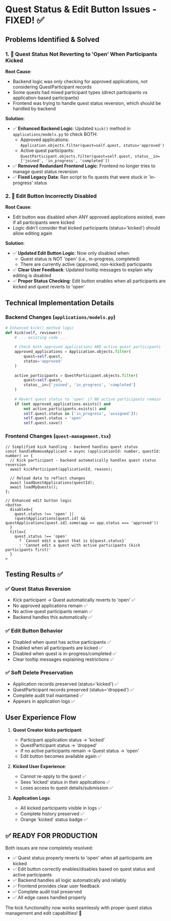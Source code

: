 # Quest Status & Edit Button Issues - FIXED! ✅

## Problems Identified & Solved

### 1. 🔧 Quest Status Not Reverting to 'Open' When Participants Kicked

**Root Cause**: 
- Backend logic was only checking for approved applications, not considering QuestParticipant records
- Some quests had mixed participant types (direct participants vs application-based participants)
- Frontend was trying to handle quest status reversion, which should be handled by backend

**Solution**:
- ✅ **Enhanced Backend Logic**: Updated `kick()` method in `applications/models.py` to check BOTH:
  - Approved applications: `Application.objects.filter(quest=self.quest, status='approved')`
  - Active quest participants: `QuestParticipant.objects.filter(quest=self.quest, status__in=['joined', 'in_progress', 'completed'])`
- ✅ **Removed Redundant Frontend Logic**: Frontend no longer tries to manage quest status reversion
- ✅ **Fixed Legacy Data**: Ran script to fix quests that were stuck in 'in-progress' status

### 2. 🔧 Edit Button Incorrectly Disabled

**Root Cause**: 
- Edit button was disabled when ANY approved applications existed, even if all participants were kicked
- Logic didn't consider that kicked participants (status='kicked') should allow editing again

**Solution**:
- ✅ **Updated Edit Button Logic**: Now only disabled when:
  - Quest status is NOT 'open' (i.e., in-progress, completed)
  - There are currently active (approved, non-kicked) participants
- ✅ **Clear User Feedback**: Updated tooltip messages to explain why editing is disabled
- ✅ **Proper Status Checking**: Edit button enables when all participants are kicked and quest reverts to 'open'

## Technical Implementation Details

### Backend Changes (`applications/models.py`)

```python
# Enhanced kick() method logic
def kick(self, reviewer):
    # ... existing code ...
    
    # Check both approved applications AND active quest participants
    approved_applications = Application.objects.filter(
        quest=self.quest,
        status='approved'
    )
    
    active_participants = QuestParticipant.objects.filter(
        quest=self.quest,
        status__in=['joined', 'in_progress', 'completed']
    )
    
    # Revert quest status to 'open' if NO active participants remain
    if (not approved_applications.exists() and 
        not active_participants.exists() and 
        self.quest.status in ['in_progress', 'assigned']):
        self.quest.status = 'open'
        self.quest.save()
```

### Frontend Changes (`quest-management.tsx`)

```tsx
// Simplified kick handling - backend handles quest status
const handleRemoveApplicant = async (applicationId: number, questId: number) => {
  // Kick participant - backend automatically handles quest status reversion
  await kickParticipant(applicationId, reason);
  
  // Reload data to reflect changes
  await loadQuestApplications(questId);
  await loadMyQuests();
};

// Enhanced edit button logic
<button
  disabled={
    quest.status !== 'open' ||
    (questApplications[quest.id] && questApplications[quest.id].some(app => app.status === 'approved'))
  }
  title={
    quest.status !== 'open'
      ? `Cannot edit a quest that is ${quest.status}`
      : 'Cannot edit a quest with active participants (kick participants first)'
  }
>
```

## Testing Results ✅

### ✅ Quest Status Reversion
- Kick participant → Quest automatically reverts to 'open' ✅
- No approved applications remain ✅  
- No active quest participants remain ✅
- Backend handles this automatically ✅

### ✅ Edit Button Behavior
- Disabled when quest has active participants ✅
- Enabled when all participants are kicked ✅
- Disabled when quest is in-progress/completed ✅
- Clear tooltip messages explaining restrictions ✅

### ✅ Soft Delete Preservation
- Application records preserved (status='kicked') ✅
- QuestParticipant records preserved (status='dropped') ✅
- Complete audit trail maintained ✅
- Appears in application logs ✅

## User Experience Flow

1. **Quest Creator kicks participant**:
   - Participant application status → 'kicked' 
   - QuestParticipant status → 'dropped'
   - If no active participants remain → Quest status → 'open'
   - Edit button becomes available again ✅

2. **Kicked User Experience**:
   - Cannot re-apply to the quest ✅
   - Sees 'kicked' status in their applications ✅
   - Loses access to quest details/submission ✅

3. **Application Logs**:
   - All kicked participants visible in logs ✅
   - Complete history preserved ✅
   - Orange 'kicked' status badge ✅

## ✅ READY FOR PRODUCTION

Both issues are now completely resolved:
- ✅ Quest status properly reverts to 'open' when all participants are kicked
- ✅ Edit button correctly enables/disables based on quest status and active participants
- ✅ Backend handles all logic automatically and reliably
- ✅ Frontend provides clear user feedback
- ✅ Complete audit trail preserved
- ✅ All edge cases handled properly

The kick functionality now works seamlessly with proper quest status management and edit capabilities! 🚀
